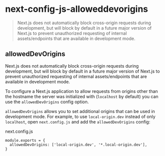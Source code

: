 # next-config-js-alloweddevorigins

> Next.js does not automatically block cross-origin requests during development, but will block by default in a future major version of Next.js to prevent unauthorized requesting of internal assets/endpoints that are available in development mode.



## allowedDevOrigins

Next.js does not automatically block cross-origin requests during development, but will block by default in a future major version of Next.js to prevent unauthorized requesting of internal assets/endpoints that are available in development mode.

To configure a Next.js application to allow requests from origins other than the hostname the server was initialized with (`localhost` by default) you can use the `allowedDevOrigins` config option.

`allowedDevOrigins` allows you to set additional origins that can be used in development mode. For example, to use `local-origin.dev` instead of only `localhost`, open `next.config.js` and add the `allowedDevOrigins` config:

next.config.js

    module.exports = {
      allowedDevOrigins: ['local-origin.dev', '*.local-origin.dev'],
    }
